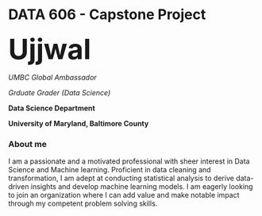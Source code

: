 # DATA 606 - Capstone Project

<span style="font-size:4em;">**Ujjwal**</span>

*UMBC Global Ambassador*

*Grduate Grader (Data Science)*

**Data Science Department**

**University of Maryland, Baltimore County**

### About me
I am a passionate and a motivated professional with sheer interest in Data Science and Machine learning. Proficient in data cleaning and transformation, I am adept at conducting statistical analysis to derive data-driven insights and develop machine learning models. I am eagerly looking to join an organization where I can add value and make notable impact through my competent problem solving skills.



